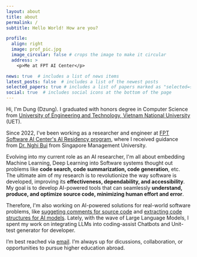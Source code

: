 ```yaml
---
layout: about
title: about
permalink: /
subtitle: Hello World! How are you?

profile:
  align: right
  image: prof_pic.jpg
  image_circular: false # crops the image to make it circular
  address: >
    <p>Me at FPT AI Center</p>

news: true  # includes a list of news items
latest_posts: false  # includes a list of the newest posts
selected_papers: true # includes a list of papers marked as "selected={true}"
social: true  # includes social icons at the bottom of the page
---
```

Hi, I'm Dung (Dzung). I graduated with honors degree in Computer Science from [University of Engineering and Technology, Vietnam National University](https://uet.vnu.edu.vn/truong-dai-hoc-cong-nghe-15-nam-xay-dung-va-truong-thanh/) (UET). 

<!-- During my uni days at UET AI laboratory, I dove into projects that brought computer vision and machine learning to life – think detecting human motion. I even ventured into the intriguing realm of multilingual datasets and conversational AI, aiming to spread language prowess to Vietnamese. -->

Since 2022, I've been working as a researcher and engineer at [FPT Software AI Center's AI Residency program](https://www.fpt-aicenter.com/ai-residency/), where I received guidance from [Dr. Nghi Bui](https://bdqnghi.github.io/) from Singapore Management University.

Evolving into my current role as an AI researcher, I'm all about embedding Machine Learning, Deep Learning into Software systems thought out problems like **code search, code summarization, code generation**, etc. The ultimate aim of my research is to revolutionize the way software is developed, improving its **effectiveness, dependability, and accessibility**. My goal is to develop AI-powered tools that can seamlessly **understand, produce, and optimize source code, minimizing human effort and error**.

Therefore, I'm also working on AI-powered solutions for real-world software problems, like [suggeting comments for source code](https://marketplace.visualstudio.com/items?itemName=AIC.docify&ssr=false&fbclid=IwAR1NitAdBfanSTWP_gIqgXQPsb1DcIpXW-f-13drZ5HKnV59V20D-QXOow8) and [extracting code structures for AI models](https://github.com/FSoft-AI4Code/CodeText-parser). Lately, with the wave of Large Language Models, I spent my work on integrating LLMs into coding-assist Chatbots and Unit-test generator for developer.

I’m best reached via [email](mailto:dungnm.workspace@gmail.com). I’m always up for dicussions, collaboration, or opportunities to pursue higher education abroad.